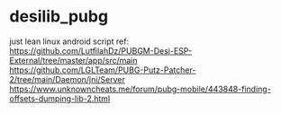 # desilib_pubg
just lean linux android script
ref: <br>
https://github.com/LutfilahDz/PUBGM-Desi-ESP-External/tree/master/app/src/main <br>
https://github.com/LGLTeam/PUBG-Putz-Patcher-2/tree/main/Daemon/jni/Server <br>
https://www.unknowncheats.me/forum/pubg-mobile/443848-finding-offsets-dumping-lib-2.html
